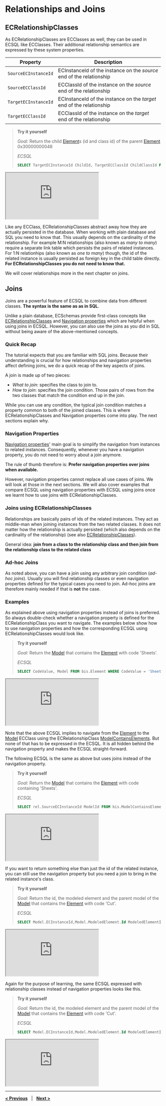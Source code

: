 # Relationships and Joins

## ECRelationshipClasses

As ECRelationshipClasses are ECClasses as well, they can be used in ECSQL like ECClasses. Their additional relationship semantics are expressed by these system properties.

| Property             | Description                                                          |
| -------------------- | -------------------------------------------------------------------- |
| `SourceECInstanceId` | ECInstanceId of the instance on the _source_ end of the relationship |
| `SourceECClassId`    | ECClassId of the instance on the _source_ end of the relationship    |
| `TargetECInstanceId` | ECInstanceId of the instance on the _target_ end of the relationship |
| `TargetECClassId`    | ECClassId of the instance on the _target_ end of the relationship    |

> **Try it yourself**
>
> _Goal:_ Return the child [Element](../../bis/domains/BisCore.ecschema.md#element)s (id and class id) of the parent [Element](../../bis/domains/BisCore.ecschema.md#element) 0x30000000048
>
> _ECSQL_
>
> ```sql
> SELECT TargetECInstanceId ChildId, TargetECClassId ChildClassId FROM bis.ElementOwnsChildElements WHERE SourceECInstanceId=0x200000000c7
> ```

<iframe class="embedded-console" src="https://imodelconsole.bentley.com/?embedded=true&nosignin=true&imodel=House Sample Bak&query=SELECT TargetECInstanceId ChildId, TargetECClassId ChildClassId FROM bis.ElementOwnsChildElements WHERE SourceECInstanceId=0x200000000c7"></iframe>

Like any ECClass, ECRelationshipClasses abstract away how they are actually persisted in the database. When working with plain database and SQL you need to know that. This usually depends on the cardinality of the relationship. For example M:N relationships (also known as _many to many_) require a separate link table which persists the pairs of related instances. For 1:N relationhips (also known as _one to many_) though, the id of the related instance is usually persisted as foreign key in the child table directly. **For ECRelationshipClasses you do not need to know that.**

We will cover relationships more in the next chapter on joins.

## Joins

Joins are a powerful feature of ECSQL to combine data from different classes. **The syntax is the same as as in SQL**.

Unlike a plain database, ECSchemas provide first-class concepts like [ECRelationshipClasses](#ecrelationshipclasses) and [Navigation properties](./ECSQLDataTypes.md#navigation-properties) which are helpful when using joins in ECSQL. However, you can also use the joins as you did in SQL without being aware of the above-mentioned concepts.

### Quick Recap

The tutorial expects that you are familiar with SQL joins. Because their understanding is crucial for how relationships and navigation properties affect defining joins, we do a quick recap of the key aspects of joins.

A join is made up of two pieces:

- _What to join_: specifies the class to join to.
- _How to join_: specifies the join condition. Those pairs of rows from the two classes that match the condition end up in the join.

While you can use any condition, the typical join condition matches a property common to both of the joined classes. This is where ECRelationshipClasses and Navigation properties come into play. The next sections explain why.

### Navigation Properties

[Navigation properties](./ECSQLDataTypes.md#navigation-properties)' main goal is to simplify the navigation from instances to related instances. Consequently, whenever you have a navigation property, you do not need to worry about a join anymore.

The rule of thumb therefore is: **Prefer navigation properties over joins when available.**

However, navigation properties cannot replace all use cases of joins. We will look at those in the next sections.
We will also cover examples that compare ECSQL using navigation properties with ECSQL using joins once we learnt how to use joins with ECRelationshipClasses.

### Joins using ECRelationshipClasses

Relationships are basically pairs of ids of the related instances. They act as middle-man when joining instances from the two related classes. It does not matter how the relationship is actually persisted (which also depends on the cardinality of the relationship) (see also [ECRelationshipClasses](#ecrelationshipclasses)).

General idea: **join from a class to the relationship class and then join from the relationship class to the related class**

### Ad-hoc Joins

As noted above, you can have a join using any arbitrary join condition (_ad-hoc joins_). Usually you will find relationship classes or even navigation properties defined for the typical cases you need to join. Ad-hoc joins are therefore mainly needed if that is **not** the case.

### Examples

As explained above using navigation properties instead of joins is preferred. So always double-check whether a navigation property is defined for the ECRelationshipClass you want to navigate. The examples below show how to use navigation properties and how the corresponding ECSQL using ECRelationshipClasses would look like.

> **Try it yourself**
>
> _Goal:_ Return the [Model](../../bis/domains/BisCore.ecschema.md#model) that contains the [Element](../../bis/domains/BisCore.ecschema.md#element) with code 'Sheets'.
>
> _ECSQL_
>
> ```sql
> SELECT CodeValue, Model FROM bis.Element WHERE CodeValue = 'Sheets'
> ```

<iframe class="embedded-console" src="https://imodelconsole.bentley.com/?embedded=true&nosignin=true&imodel=House Sample Bak&query=SELECT CodeValue, Model FROM bis.Element WHERE CodeValue = 'Sheets'"></iframe>

Note that the above ECSQL implies to navigate from the [Element](../../bis/domains/BisCore.ecschema.md#element) to the [Model](../../bis/domains/BisCore.ecschema.md#model) ECClass using the ECRelationshipClass [ModelContainsElements](../../bis/domains/BisCore.ecschema.md#modelcontainselements). But none of that has to be expressed in the ECSQL. It is all hidden behind the navigation property and makes the ECSQL straight-forward.

The following ECSQL is the same as above but uses joins instead of the navigation property.

> **Try it yourself**
>
> _Goal:_ Return the [Model](../../bis/domains/BisCore.ecschema.md#model) that contains the [Element](../../bis/domains/BisCore.ecschema.md#element) with code containing 'Sheets'.
>
> _ECSQL_
>
> ```sql
> SELECT rel.SourceECInstanceId ModelId FROM bis.ModelContainsElements rel JOIN bis.Element ON rel.TargetECInstanceId=Element.ECInstanceId WHERE Element.CodeValue='Sheets'
> ```

<iframe class="embedded-console" src="https://imodelconsole.bentley.com/?embedded=true&nosignin=true&imodel=House Sample Bak&query=SELECT rel.SourceECInstanceId ModelId FROM bis.ModelContainsElements rel JOIN bis.Element ON rel.TargetECInstanceId=Element.ECInstanceId WHERE Element.CodeValue='Sheets'"></iframe>

If you want to return something else than just the id of the related instance, you can still use the navigation property but you need a join to bring in the related instance's class.

> **Try it yourself**
>
> _Goal:_ Return the id, the modeled element and the parent model of the [Model](../../bis/domains/BisCore.ecschema.md#model) that contains the [Element](../../bis/domains/BisCore.ecschema.md#element) with code 'Cut'.
>
> _ECSQL_
>
> ```sql
> SELECT Model.ECInstanceId,Model.ModeledElement.Id ModeledElementId,Model.ParentModel.Id ParentModelId FROM bis.Model JOIN bis.Element ON Element.Model.Id=Model.ECInstanceId WHERE Element.CodeValue='Cut'
> ```

<iframe class="embedded-console" src="https://imodelconsole.bentley.com/?embedded=true&nosignin=true&imodel=House Sample Bak&query=SELECT Model.ECInstanceId,Model.ModeledElement.Id ModeledElementId,Model.ParentModel.Id ParentModelId FROM bis.Model JOIN bis.Element ON Element.Model.Id=Model.ECInstanceId WHERE Element.CodeValue='Cut'"></iframe>

Again for the purpose of learning, the same ECSQL expressed with relationship classes instead of navigation properties looks like this.

> **Try it yourself**
>
> _Goal:_ Return the id, the modeled element and the parent model of the [Model](../../bis/domains/BisCore.ecschema.md#model) that contains the [Element](../../bis/domains/BisCore.ecschema.md#element) with code 'Cut'.
>
> _ECSQL_
>
> ```sql
> SELECT Model.ECInstanceId,Model.ModeledElement.Id ModeledElementId,Model.ParentModel.Id ParentModelId FROM bis.Element JOIN bis.ModelContainsElements rel ON Element.ECInstanceId=rel.TargetECInstanceId JOIN bis.Model ON rel.SourceECInstanceId=Model.ECInstanceId WHERE Element.CodeValue='Cut'
> ```

<iframe class="embedded-console" src="https://imodelconsole.bentley.com/?embedded=true&nosignin=true&imodel=House Sample Bak&query=SELECT Model.ECInstanceId,Model.ModeledElement.Id ModeledElementId,Model.ParentModel.Id ParentModelId FROM bis.Element JOIN bis.ModelContainsElements rel ON Element.ECInstanceId=rel.TargetECInstanceId JOIN bis.Model ON rel.SourceECInstanceId=Model.ECInstanceId WHERE Element.CodeValue='Cut'"></iframe>

---

[**< Previous**](./ECSQLDataTypes.md) &nbsp; | &nbsp; [**Next >**](./PolymorphicQueries.md)
